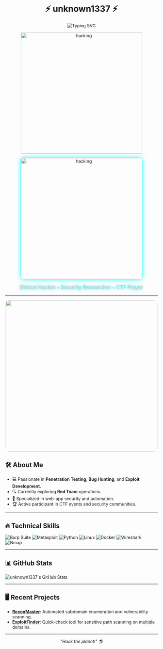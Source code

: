 <h1 align="center">⚡ unknown1337 ⚡</h1>

<p align="center">
<p align="center">
  <img src="https://readme-typing-svg.demolab.com?font=Fira+Code&duration=3000&pause=500&color=00FFFF&center=true&vCenter=true&width=435&lines=CTF+Player;Bug+Bounty+Hunter;Linux+Exploit+Researcher;Cyber+Ops+%2F+Red+Team" alt="Typing SVG" />
</p>
<p align="center">
    <img src="assets/cyber-security.gif" alt="hacking" width="400"/>
</p>

<p align="center">
    <img src="assets/cyber-security.gif" alt="hacking" width="400" style="border-radius: 10px; box-shadow: 0 0 15px #00ffff;" />
</p>

<p align="center" style="font-size: 1.2em; font-weight: bold; color: #ccc; text-shadow: 0 0 10px #0ff;">
  Ethical Hacker • Security Researcher • CTF Player
</p>

<hr/>

<p align="center">
  <img src="https://media3.giphy.com/media/v1.Y2lkPTc5MGI3NjExd3h6a3k0YzFpcXQ2ZWxmMDdiYjk0NzFnN28wOG96NjV5M285azUwNiZlcD12MV9pbnRlcm5hbF9naWZfYnlfaWQmY3Q9Zw/6OrCT1jVbonHG/giphy.gif" width="500" style="border-radius: 10px;" />
</p>

## 🛠️ About Me

- 💻 Passionate in **Penetration Testing**, **Bug Hunting**, and **Exploit Development**.
- 🔍 Currently exploring **Red Team** operations.
- 🎯 Specialized in web-app security and automation.
- 🏆 Active participant in CTF events and security communities.

---

## 🔥 Technical Skills

![Burp Suite](https://img.shields.io/badge/-Burp%20Suite-FF7139?style=flat&logo=portswigger&logoColor=white)
![Metasploit](https://img.shields.io/badge/-Metasploit-blue?style=flat&logo=Metasploit&logoColor=white)
![Python](https://img.shields.io/badge/-Python-3776AB?style=flat&logo=Python&logoColor=white)
![Linux](https://img.shields.io/badge/-Linux-FCC624?style=flat&logo=Linux&logoColor=black)
![Docker](https://img.shields.io/badge/-Docker-2496ED?style=flat&logo=Docker&logoColor=white)
![Wireshark](https://img.shields.io/badge/-Wireshark-1679A7?style=flat&logo=Wireshark&logoColor=white)
![Nmap](https://img.shields.io/badge/-Nmap-4A154B?style=flat&logo=Nmap&logoColor=white)

---

## 📊 GitHub Stats

![unknown1337's GitHub Stats](https://github-readme-stats.vercel.app/api?username=unknown1337&show_icons=true&theme=radical)

---

## 🖥️ Recent Projects

- [**ReconMaster**](#): Automated subdomain enumeration and vulnerability scanning.
- [**ExploitFinder**](#): Quick-check tool for sensitive path scanning on multiple domains.

---

<p align="center">
   <i>"Hack the planet!" 🌎</i>
</p>

